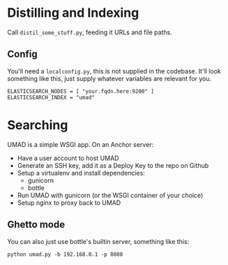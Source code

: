 Distilling and Indexing
=======================

Call `distil_some_stuff.py`, feeding it URLs and file paths.


Config
------

You'll need a `localconfig.py`, this is not supplied in the codebase. It'll
look something like this, just supply whatever variables are relevant for you.

    ELASTICSEARCH_NODES = [ "your.fqdn.here:9200" ]
    ELASTICSEARCH_INDEX = "umad"




Searching
=========

UMAD is a simple WSGI app. On an Anchor server:

* Have a user account to host UMAD
* Generate an SSH key, add it as a Deploy Key to the repo on Github
* Setup a virtualenv and install dependencies:
    * gunicorn
    * bottle
* Run UMAD with gunicorn (or the WSGI container of your choice)
* Setup nginx to proxy back to UMAD


Ghetto mode
-----------

You can also just use bottle's builtin server, something like this:

    python umad.py -b 192.168.0.1 -p 8080


